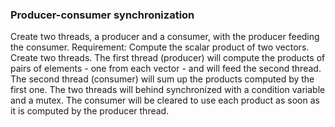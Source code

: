 ### Producer-consumer synchronization
Create two threads, a producer and a consumer, with the producer feeding the consumer.
Requirement: Compute the scalar product of two vectors.
Create two threads. The first thread (producer) will compute the products of pairs of elements - one from each vector - and will feed the second thread. The second thread (consumer) will sum up the products computed by the first one. The two threads will behind synchronized with a condition variable and a mutex. The consumer will be cleared to use each product as soon as it is computed by the producer thread.
